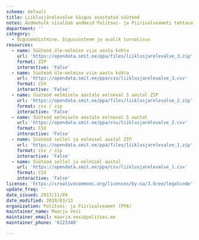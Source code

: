 ```yaml
---
schema: default
title: Liiklusjärelevalve käigus avastatud süüteod
notes: Andmehulk sisaldab andmeid Politsei- ja Piirivalveameti tehtava liiklusjärelevalve käigus avastatud süütegude kohta. Avaldatavate andmete täpsemale kirjeldusele on viidatud täiendavate linkide all.
department: ''
category:
  - Õigusemõistmine, õigussüsteem ja avalik turvalisus
resources:
  - name: Süüteod üle-eelmise viie aasta kohta
    url: 'https://opendata.smit.ee/ppa/files/liiklusjarelevalve_3.zip'
    format: ZIP
    interactive: 'False'
  - name: Süüteod üle-eelmise viie aasta kohta
    url: 'https://opendata.smit.ee/ppa/csv/liiklusjarelevalve_3.csv'
    format: CSV
    interactive: 'False'
  - name: Süüteod eelmisele aastale eelneval 5 aastal ZIP
    url: 'https://opendata.smit.ee/ppa/files/liiklusjarelevalve_2.zip'
    format: csv / zip
    interactive: 'False'
  - name: Süüteod eelmisele aastale eelneval 5 aastal
    url: 'https://opendata.smit.ee/ppa/csv/liiklusjarelevalve_2.csv'
    format: CSV
    interactive: 'False'
  - name: Süüteod sellel ja eelmisel aastal ZIP
    url: 'https://opendata.smit.ee/ppa/files/liiklusjarelevalve_1.zip'
    format: csv / zip
    interactive: 'False'
  - name: Süüteod sellel ja eelmisel aastal
    url: 'https://opendata.smit.ee/ppa/csv/liiklusjarelevalve_1.csv'
    format: CSV
    interactive: 'False'
license: 'https://creativecommons.org/licenses/by-sa/3.0/ee/legalcode'
update_freq: ''
date_issued: 2017/11/09
date_modified: 2019/03/13
organization: Politsei- ja Piirivalveamet (PPA)
maintainer_name: Maarja Vesi
maintainer_email: maarja.vesi@politsei.ee
maintainer_phone: '6123348'

---
```

